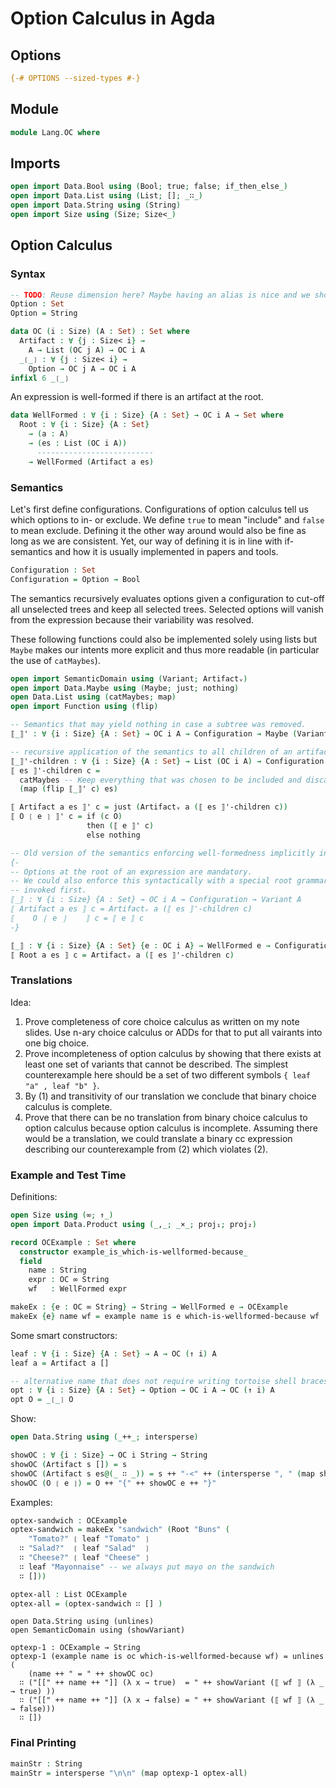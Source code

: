 # Option Calculus in Agda

## Options

```agda
{-# OPTIONS --sized-types #-}
```

## Module

```agda
module Lang.OC where
```

## Imports

```agda
open import Data.Bool using (Bool; true; false; if_then_else_)
open import Data.List using (List; []; _∷_)
open import Data.String using (String)
open import Size using (Size; Size<_)
```

## Option Calculus

### Syntax

```agda
-- TODO: Reuse dimension here? Maybe having an alias is nice and we should add that to Dimension.agda. Same for ADDs where we referred to dimensions as variables, initially.
Option : Set
Option = String

data OC (i : Size) (A : Set) : Set where
  Artifact : ∀ {j : Size< i} →
    A → List (OC j A) → OC i A
  _❲_❳ : ∀ {j : Size< i} →
    Option → OC j A → OC i A
infixl 6 _❲_❳
```

An expression is well-formed if there is an artifact at the root.
```agda
data WellFormed : ∀ {i : Size} {A : Set} → OC i A → Set where
  Root : ∀ {i : Size} {A : Set}
    → (a : A)
    → (es : List (OC i A))
      --------------------------
    → WellFormed (Artifact a es)
```

### Semantics

Let's first define configurations. Configurations of option calculus tell us which options to in- or exclude. We define `true` to mean "include" and `false` to mean exclude. Defining it the other way around would also be fine as long as we are consistent. Yet, our way of defining it is in line with if-semantics and how it is usually implemented in papers and tools.
```agda
Configuration : Set
Configuration = Option → Bool
```

The semantics recursively evaluates options given a configuration to cut-off all unselected trees and keep all selected trees.
Selected options will vanish from the expression because their variability was resolved.

These following functions could also be implemented solely using lists but `Maybe` makes our intents more explicit and thus more readable (in particular the use of `catMaybes`).
```agda
open import SemanticDomain using (Variant; Artifactᵥ)
open import Data.Maybe using (Maybe; just; nothing)
open Data.List using (catMaybes; map)
open import Function using (flip)

-- Semantics that may yield nothing in case a subtree was removed.
⟦_⟧' : ∀ {i : Size} {A : Set} → OC i A → Configuration → Maybe (Variant A)

-- recursive application of the semantics to all children of an artifact
⟦_⟧'-children : ∀ {i : Size} {A : Set} → List (OC i A) → Configuration → List (Variant A)
⟦ es ⟧'-children c =
  catMaybes -- Keep everything that was chosen to be included and discard all 'nothing' values occurring from removed options.
  (map (flip ⟦_⟧' c) es)

⟦ Artifact a es ⟧' c = just (Artifactᵥ a (⟦ es ⟧'-children c))
⟦ O ❲ e ❳ ⟧' c = if (c O)
                 then (⟦ e ⟧' c)
                 else nothing

-- Old version of the semantics enforcing well-formedness implicitly in the semantics.
{-
-- Options at the root of an expression are mandatory.
-- We could also enforce this syntactically with a special root grammar rule that has to be
-- invoked first.
⟦_⟧ : ∀ {i : Size} {A : Set} → OC i A → Configuration → Variant A
⟦ Artifact a es ⟧ c = Artifactᵥ a (⟦ es ⟧'-children c)
⟦    O ❲ e ❳    ⟧ c = ⟦ e ⟧ c
-}

⟦_⟧ : ∀ {i : Size} {A : Set} {e : OC i A} → WellFormed e → Configuration → Variant A
⟦ Root a es ⟧ c = Artifactᵥ a (⟦ es ⟧'-children c)
```

### Translations

Idea:

1. Prove completeness of core choice calculus as written on my note slides. Use n-ary choice calculus or ADDs for that to put all vairants into one big choice.
2. Prove incompleteness of option calculus by showing that there exists at least one set of variants that cannot be described. The simplest counterexample here should be a set of two different symbols `{ leaf "a" , leaf "b" }`.
3. By (1) and transitivity of our translation we conclude that binary choice calculus is complete.
4. Prove that there can be no translation from binary choice calculus to option calculus because option calculus is incomplete. Assuming there would be a translation, we could translate a binary cc expression describing our counterexample from (2) which violates (2).

### Example and Test Time

Definitions:
```agda
open Size using (∞; ↑_)
open import Data.Product using (_,_; _×_; proj₁; proj₂)

record OCExample : Set where
  constructor example_is_which-is-wellformed-because_
  field
    name : String
    expr : OC ∞ String
    wf   : WellFormed expr

makeEx : {e : OC ∞ String} → String → WellFormed e → OCExample
makeEx {e} name wf = example name is e which-is-wellformed-because wf
```

Some smart constructors:
```agda
leaf : ∀ {i : Size} {A : Set} → A → OC (↑ i) A
leaf a = Artifact a []

-- alternative name that does not require writing tortoise shell braces
opt : ∀ {i : Size} {A : Set} → Option → OC i A → OC (↑ i) A
opt O = _❲_❳ O
```

Show:
```agda
open Data.String using (_++_; intersperse)

showOC : ∀ {i : Size} → OC i String → String
showOC (Artifact s []) = s
showOC (Artifact s es@(_ ∷ _)) = s ++ "-<" ++ (intersperse ", " (map showOC es)) ++ ">-"
showOC (O ❲ e ❳) = O ++ "{" ++ showOC e ++ "}"
```

Examples:
```agda
optex-sandwich : OCExample
optex-sandwich = makeEx "sandwich" (Root "Buns" (
    "Tomato?" ❲ leaf "Tomato" ❳
  ∷ "Salad?"  ❲ leaf "Salad"  ❳
  ∷ "Cheese?" ❲ leaf "Cheese" ❳
  ∷ leaf "Mayonnaise" -- we always put mayo on the sandwich
  ∷ []))

optex-all : List OCExample
optex-all = (optex-sandwich ∷ [] )
```

```
open Data.String using (unlines)
open SemanticDomain using (showVariant)

optexp-1 : OCExample → String
optexp-1 (example name is oc which-is-wellformed-because wf) = unlines (
    (name ++ " = " ++ showOC oc)
  ∷ ("[[" ++ name ++ "]] (λ x → true)  = " ++ showVariant (⟦ wf ⟧ (λ _ → true) ))
  ∷ ("[[" ++ name ++ "]] (λ x → false) = " ++ showVariant (⟦ wf ⟧ (λ _ → false)))
  ∷ [])
```

### Final Printing

```agda
mainStr : String
mainStr = intersperse "\n\n" (map optexp-1 optex-all)
```
